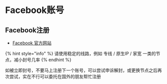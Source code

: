 # Facebook账号

## Facebook注册

* [Facebook 官方网站](https://www.facebook.com/)

{% hint style="info" %}
请使用稳定的线路，例如 专线 / 原生IP / 家宽 一类的节点，减小封号几率
{% endhint %}

如被立即封号，不要马上注册下一个账号，可以尝试申诉解封，或更换节点之后再次尝试，实在不行可以委托在国外的朋友帮忙注册

